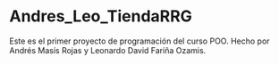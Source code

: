 # Andres_Leo_TiendaRRG
Este es el primer proyecto de programación del curso POO. Hecho por Andrés Masís Rojas y Leonardo David Fariña Ozamis.

